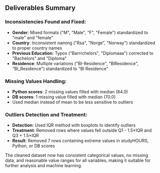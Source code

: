 ## Deliverables Summary

### Inconsistencies Found and Fixed:

- **Gender**: Mixed formats ("M", "Male", "F", "Female") standardized to "male" and "female"
- **Country**: Inconsistent naming ("Rsa", "Norge", "Norway") standardized to proper country names
- **Previous Education**: Typos ("Barrrchelors", "Diplomaaa") corrected to "Bachelors" and "Diploma"
- **Residence**: Multiple variations ("BI-Residence", "BIResidence", "BI\_Residence") standardized to "BI Residence"


### Missing Values Handling:

- **Python scores**: 2 missing values filled with median (84.0)
- **DB scores**: 1 missing value filled with median (70.0)
- Used median instead of mean to be less sensitive to outliers


### Outliers Detection and Treatment:

- **Detection**: Used IQR method with boxplots to identify outliers
- **Treatment**: Removed rows where values fell outside Q1 - 1.5×IQR and Q3 + 1.5×IQR
- **Result**: Removed 7 rows containing extreme values in studyHOURS, Python, or DB scores


The cleaned dataset now has consistent categorical values, no missing data, and reasonable value ranges for all variables, making it suitable for further analysis and machine learning.

